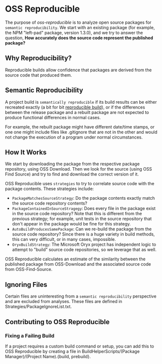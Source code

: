 ﻿# OSS Reproducible

The purpose of *oss-reproducible* is to analyze open source packages for `semantic reproducibility`. We start with
an existing package (for example, the NPM "left-pad" package, version 1.3.0), and we try to answer the
question, **How accurately does the source code represent the published package?**

## Why Reproducibility?
Reproducible builds allow confidence that packages are derived from the source code that produced them.

## Semantic Reproducibility
A project build is `semantically reproducible` if its build results can be either recreated exactly (a bit for bit [reproducible build](https://en.wikipedia.org/wiki/Reproducible_builds)), or if the differences between the release package and a rebuilt package are not expected to produce functional differences in normal cases.

For example, the rebuilt package might have different date/time stamps, or one one might include files like .gitignore that are not in the other and would not change the execution of a program under normal circumstances.

## How It Works

We start by downloading the package from the respective package repository, using OSS Download. Then
we look for the source (using OSS Find Source) and try to find and download the correct version of it.

OSS Reproducible uses `strategies` to try to correlate source code with the package contents. These
strategies include:

* `PackageMatchesSourceStrategy`: Do the package contents exactly match the source code repository
  contents?
* `PackageContainedInSourceStragegy`: Does every file in the package exist in the source code repository?
  Note that this is different from the previous strategy; for example, unit tests in the source repository
  that don't appear in the package would be fine for this strategy.
* `AutoBuildProducesSamePackage`: Can we re-build the package from the source code repository? Since
  there is a huge variety in build methods, this can very difficult, or in many cases, impossible.
* `OryxBuildStrategy`: The Microsoft Oryx project has independent logic to attempt to "build" source
  code repositories, so we leverage that as well.

OSS Reproducible calculates an estimate of the similarity between the published package from OSS-Download
and the associated source code from OSS-Find-Source.

## Ignoring Files

Certain files are uninteresting from a `semantic reproducibility` perspective and are excluded from analyses. 
These files are defined in Strategies/PackageIgnoreList.txt.

## Contributing to OSS Reproducible

### Fixing a Failing Build

If a project requires a custom build command or setup, you can add this to OSS Reproducible by
creating a file in BuildHelperScripts/(Package Manager)/(Project Name).{build, prebuild}.
